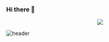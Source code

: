 ### Hi there 👋

<p align="center">
  <img src="https://capsule-render.vercel.app/api?text=Hello!&animation=fadeIn"/>
</p>

![header](https://capsule-render.vercel.app/api?text=capsule_render&animation=fadeIn)

<!--
**msaggu204/msaggu204** is a ✨ _special_ ✨ repository because its `README.md` (this file) appears on your GitHub profile.

Here are some ideas to get you started:

- 🔭 I’m currently working on ...
- 🌱 I’m currently learning ...
- 👯 I’m looking to collaborate on ...
- 🤔 I’m looking for help with ...
- 💬 Ask me about ...
- 📫 How to reach me: ...
- 😄 Pronouns: ...
- ⚡ Fun fact: ...
-->
